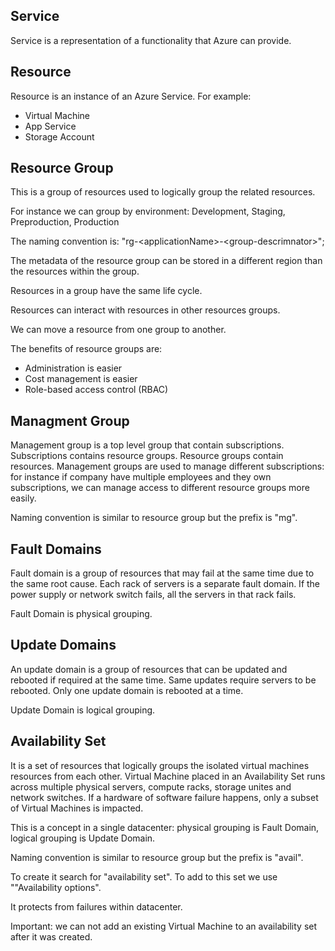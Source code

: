 ﻿## Service

Service is a representation of a functionality that Azure can provide.

## Resource

Resource is an instance of an Azure Service.
For example:  
+ Virtual Machine
+ App Service
+ Storage Account

## Resource Group

This is a group of resources used to logically group the related resources.

For instance we can group by environment: Development, Staging, Preproduction, Production

The naming convention is:
"rg-\<applicationName\>-\<group-descrimnator\>";

The metadata of the resource group can be stored in a different region than the resources within the group.

Resources in a group have the same life cycle.

Resources can interact with resources in other resources groups.

We can move a resource from one group to another.

The benefits of resource groups are:
- Administration is easier
- Cost management is easier
- Role-based access control (RBAC)

## Managment Group

Management group is a top level group that contain subscriptions. Subscriptions contains resource groups.
Resource groups contain resources. Management groups are used to manage different subscriptions:
for instance if company have multiple employees and they own subscriptions, we can manage access to different resource groups more easily.

Naming convention is similar to resource group but the prefix is "mg".

## Fault Domains

Fault domain is a group of resources that may fail at the same time due to the same root cause.
Each rack of servers is a separate fault domain. 
If the power supply or network switch fails, all the servers in that rack fails.

Fault Domain is physical grouping.

## Update Domains

An update domain is a group of resources that can be updated and rebooted if required at the same time.
Same updates require servers to be rebooted.
Only one update domain is rebooted at a time.

Update Domain is logical grouping.

## Availability Set

It is a set of resources that logically groups the isolated virtual machines resources from each other.
Virtual Machine placed in an Availability Set runs across multiple physical servers, compute racks, storage unites and network switches.
If a hardware of software failure happens, only a subset of Virtual Machines is impacted.

This is a concept in a single datacenter: physical grouping is Fault Domain, logical grouping is Update Domain.

Naming convention is similar to resource group but the prefix is "avail".

To create it search for "availability set". To add to this set we use ""Availability options".

It protects from failures within datacenter.

Important:
we can not add an existing Virtual Machine to an availability set after it was created.